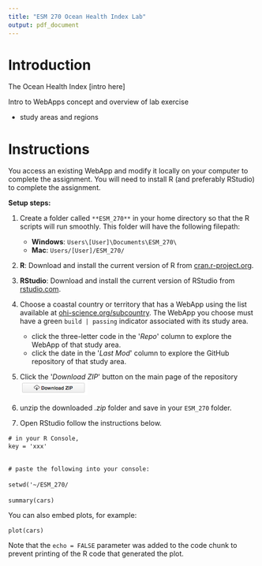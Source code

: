 ```yaml
---
title: "ESM 270 Ocean Health Index Lab"
output: pdf_document
---
```


# Introduction

The Ocean Health Index [intro here]

Intro to WebApps concept and overview of lab exercise
 - study areas and regions

# Instructions

You access an existing WebApp and modify it locally on your computer to complete the assignment. You will need to install R (and preferably RStudio) to complete the assignment. 

**Setup steps:**

1. Create a folder called `**ESM_270**` in your home directory so that the R scripts will run smoothly. This folder will have the following filepath:
    - **Windows**: `Users\[User]\Documents\ESM_270\`
    - **Mac**: `Users/[User]/ESM_270/`

2. **R**: Download and install the current version of R from [cran.r-project.org](http://cran.r-project.org/). 

3. **RStudio**: Download and install the current version of RStudio from [rstudio.com](www.rstudio.com). 

4. Choose a coastal country or territory that has a WebApp using the list available at [ohi-science.org/subcountry](). The WebApp you choose must have a green `build | passing` indicator associated with its study area. 
    - click the three-letter code in the '*Repo*' column to explore the WebApp of that study area. 
    - click the date in the '*Last Mod*' column to explore the GitHub repository of that study area. 

5. Click the '*Download ZIP*' button on the main page of the repository  
    ![](./figures/downloadZIP.png)

6. unzip the downloaded *.zip* folder and save in your `ESM_270` folder. 
  
7. Open RStudio follow the instructions below. 


```{r}
# in your R Console, 
key = 'xxx'

```

```{r}

# paste the following into your console:

setwd('~/ESM_270/

summary(cars)
```

You can also embed plots, for example:

```{r, echo=FALSE}
plot(cars)
```

Note that the `echo = FALSE` parameter was added to the code chunk to prevent printing of the R code that generated the plot.
